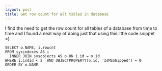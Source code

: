 ```yaml
---
layout: post
title: Get row count for all tables in database
---
```


I find the need to get the row count for all tables of a database from time to time and I found a neat way of doing just that using this little code snippet =)

```
SELECT o.NAME, i.rowcnt 
FROM sysindexes AS i
  INNER JOIN sysobjects AS o ON i.id = o.id 
WHERE i.indid < 2  AND OBJECTPROPERTY(o.id, 'IsMSShipped') = 0
ORDER BY o.NAME
```
